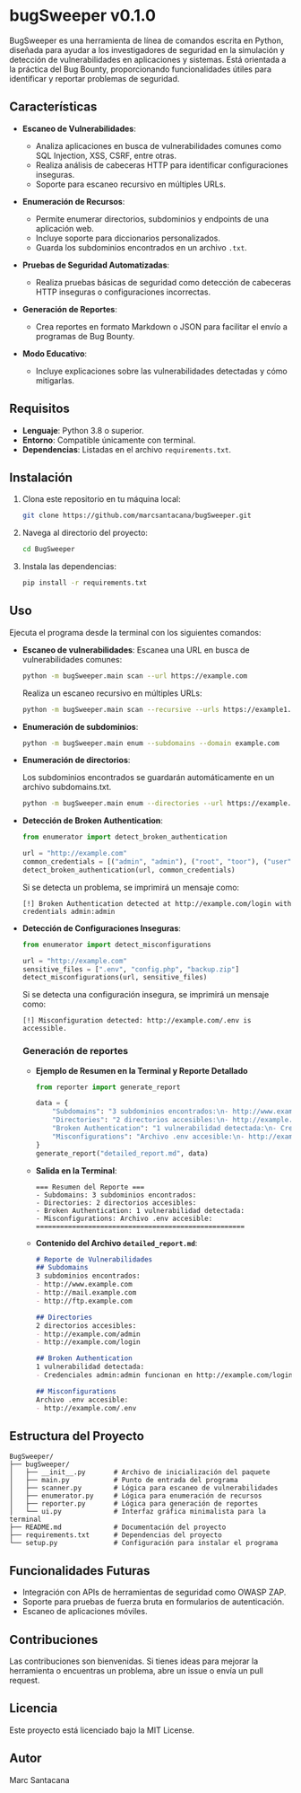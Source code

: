 # bugSweeper v0.1.0

BugSweeper es una herramienta de línea de comandos escrita en Python, diseñada para ayudar a los investigadores de seguridad en la simulación y detección de vulnerabilidades en aplicaciones y sistemas. Está orientada a la práctica del Bug Bounty, proporcionando funcionalidades útiles para identificar y reportar problemas de seguridad.

## Características

- **Escaneo de Vulnerabilidades**:
  - Analiza aplicaciones en busca de vulnerabilidades comunes como SQL Injection, XSS, CSRF, entre otras.
  - Realiza análisis de cabeceras HTTP para identificar configuraciones inseguras.
  - Soporte para escaneo recursivo en múltiples URLs.

- **Enumeración de Recursos**:
  - Permite enumerar directorios, subdominios y endpoints de una aplicación web.
  - Incluye soporte para diccionarios personalizados.
  - Guarda los subdominios encontrados en un archivo `.txt`.

- **Pruebas de Seguridad Automatizadas**:
  - Realiza pruebas básicas de seguridad como detección de cabeceras HTTP inseguras o configuraciones incorrectas.

- **Generación de Reportes**:
  - Crea reportes en formato Markdown o JSON para facilitar el envío a programas de Bug Bounty.

- **Modo Educativo**:
  - Incluye explicaciones sobre las vulnerabilidades detectadas y cómo mitigarlas.

## Requisitos

- **Lenguaje**: Python 3.8 o superior.
- **Entorno**: Compatible únicamente con terminal.
- **Dependencias**: Listadas en el archivo `requirements.txt`.

## Instalación

1. Clona este repositorio en tu máquina local:
   ```bash
   git clone https://github.com/marcsantacana/bugSweeper.git
   ```
2. Navega al directorio del proyecto:
   ```bash
   cd BugSweeper
   ```
3. Instala las dependencias:
   ```bash
   pip install -r requirements.txt
   ```

## Uso

Ejecuta el programa desde la terminal con los siguientes comandos:

- **Escaneo de vulnerabilidades**:
  Escanea una URL en busca de vulnerabilidades comunes:
  ```bash
  python -m bugSweeper.main scan --url https://example.com
  ```
  Realiza un escaneo recursivo en múltiples URLs:
  ```bash
  python -m bugSweeper.main scan --recursive --urls https://example1.com https://example2.com
  ```

- **Enumeración de subdominios**:
  ```bash
  python -m bugSweeper.main enum --subdomains --domain example.com
  ```

- **Enumeración de directorios**:
    
  Los subdominios encontrados se guardarán automáticamente en un archivo subdomains.txt.
  ```bash
  python -m bugSweeper.main enum --directories --url https://example.com
  ```

- **Detección de Broken Authentication**:

  ```python
  from enumerator import detect_broken_authentication

  url = "http://example.com"
  common_credentials = [("admin", "admin"), ("root", "toor"), ("user", "password")]
  detect_broken_authentication(url, common_credentials)
  ```

  Si se detecta un problema, se imprimirá un mensaje como:

  ```
  [!] Broken Authentication detected at http://example.com/login with credentials admin:admin
  ```

- **Detección de Configuraciones Inseguras**:

  ```python
  from enumerator import detect_misconfigurations

  url = "http://example.com"
  sensitive_files = [".env", "config.php", "backup.zip"]
  detect_misconfigurations(url, sensitive_files)
  ```

  Si se detecta una configuración insegura, se imprimirá un mensaje como:

  ```
  [!] Misconfiguration detected: http://example.com/.env is accessible.
  ```

  ### Generación de reportes

    - **Ejemplo de Resumen en la Terminal y Reporte Detallado**

      ```python
      from reporter import generate_report

      data = {
          "Subdomains": "3 subdominios encontrados:\n- http://www.example.com\n- http://mail.example.com\n- http://ftp.example.com",
          "Directories": "2 directorios accesibles:\n- http://example.com/admin\n- http://example.com/login",
          "Broken Authentication": "1 vulnerabilidad detectada:\n- Credenciales admin:admin funcionan en http://example.com/login",
          "Misconfigurations": "Archivo .env accesible:\n- http://example.com/.env"
      }
      generate_report("detailed_report.md", data)
      ```

  - **Salida en la Terminal**:
    ```plaintext
    === Resumen del Reporte ===
    - Subdomains: 3 subdominios encontrados:
    - Directories: 2 directorios accesibles:
    - Broken Authentication: 1 vulnerabilidad detectada:
    - Misconfigurations: Archivo .env accesible:
    ====================================================
    ```

  - **Contenido del Archivo `detailed_report.md`**:
    ```markdown
    # Reporte de Vulnerabilidades
    ## Subdomains
    3 subdominios encontrados:
    - http://www.example.com
    - http://mail.example.com
    - http://ftp.example.com

    ## Directories
    2 directorios accesibles:
    - http://example.com/admin
    - http://example.com/login

    ## Broken Authentication
    1 vulnerabilidad detectada:
    - Credenciales admin:admin funcionan en http://example.com/login

    ## Misconfigurations
    Archivo .env accesible:
    - http://example.com/.env
    ```

## Estructura del Proyecto

```
BugSweeper/
├── bugSweeper/
│   ├── __init__.py       # Archivo de inicialización del paquete
│   ├── main.py           # Punto de entrada del programa
│   ├── scanner.py        # Lógica para escaneo de vulnerabilidades
│   ├── enumerator.py     # Lógica para enumeración de recursos
│   ├── reporter.py       # Lógica para generación de reportes
│   └── ui.py             # Interfaz gráfica minimalista para la terminal
├── README.md             # Documentación del proyecto
├── requirements.txt      # Dependencias del proyecto
└── setup.py              # Configuración para instalar el programa
```

## Funcionalidades Futuras

- Integración con APIs de herramientas de seguridad como OWASP ZAP.
- Soporte para pruebas de fuerza bruta en formularios de autenticación.
- Escaneo de aplicaciones móviles.

## Contribuciones

Las contribuciones son bienvenidas. Si tienes ideas para mejorar la herramienta o encuentras un problema, abre un issue o envía un pull request.

## Licencia

Este proyecto está licenciado bajo la MIT License.

## Autor

Marc Santacana

